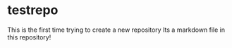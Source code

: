 # testrepo
This is the first time trying to create a new repository
Its a markdown file in this repository! 
